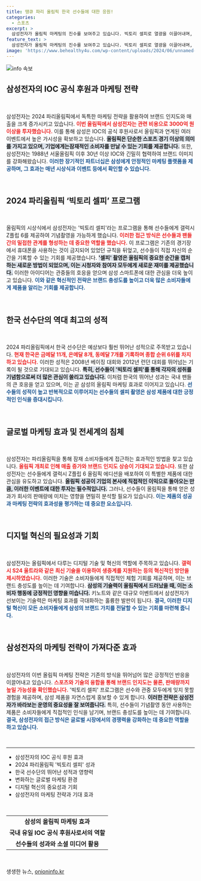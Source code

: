 ```yaml
---
title: 땡큐 파리 올림픽 한국 선수들에 대한 응원!
categories:
  - 스포츠
excerpt: >
  삼성전자가 올림픽 마케팅의 진수를 보여주고 있습니다. 빅토리 셀피로 열광을 이끌어내며, 예상 밖의 성적을 기록한 대한민국 선수단의 성공을 발판 삼아 갤럭시 Z플립6의 관심도 급증하고 있습니다.
feature_text: >
  삼성전자가 올림픽 마케팅의 진수를 보여주고 있습니다. 빅토리 셀피로 열광을 이끌어내며, 예상 밖의 성적을 기록한 대한민국 선수단의 성공을 발판 삼아 갤럭시 Z플립6의 관심도 급증하고 있습니다.
image: 'https://www.behealthy4u.com/wp-content/uploads/2024/06/unnamed-file.png'
---
```


<p><img src="https://www.behealthy4u.com/wp-content/uploads/2024/06/unnamed-file.png" alt="info 속보" /></p>

<h2 data-ke-size="size26">삼성전자의 IOC 공식 후원과 마케팅 전략</h2>

<p data-ke-size="size16">&nbsp;</p>

<p>삼성전자는 2024 파리올림픽에서 독특한 마케팅 전략을 활용하여 브랜드 인지도와 매출을 크게 증가시키고 있습니다. <b><span style="color: #ee2323;">이번 올림픽에서 삼성전자는 관련 비용으로 3000억 원 이상을 투자했습니다.</span></b> 이를 통해 삼성은 IOC의 공식 후원사로서 올림픽과 연계된 여러 이벤트에서 높은 가시성을 확보하고 있습니다. <b><span style="background-color: #21538527;">올림픽은 단순한 스포츠 경기 이상의 의미를 가지고 있으며, 기업에게는잠재적인 소비자를 만날 수 있는 기회를 제공합니다.</span></b> 또한, 삼성전자는 1988년 서울올림픽 이후 30년 이상 IOC와 긴밀히 협력하여 브랜드 이미지를 강화해왔습니다. <b><span style="color: #1a5490;">이러한 장기적인 파트너십은 삼성에게 안정적인 마케팅 플랫폼을 제공하며, 그 효과는 매년 시상식과 이벤트 등에서 확인할 수 있습니다.</span></b></p>

<p data-ke-size="size16">&nbsp;</p>

<h2 data-ke-size="size26">2024 파리올림픽 ‘빅토리 셀피’ 프로그램</h2>

<p data-ke-size="size16">&nbsp;</p>

<p>올림픽의 시상식에서 삼성전자는 '빅토리 셀피'라는 프로그램을 통해 선수들에게 갤럭시 Z플립 6를 제공하여 기념촬영을 가능하게 했습니다. <b><span style="color: #ee2323;">이러한 접근 방식은 선수들과 팬들 간의 밀접한 관계를 형성하는 데 중요한 역할을 했습니다.</span></b> 이 프로그램은 기존의 경기장에서 휴대폰을 사용하는 것이 금지되어 있었던 규칙을 뒤엎고, 선수들이 직접 자신의 순간을 기록할 수 있는 기회를 제공했습니다. <b><span style="background-color: #21538527;">'셀피' 촬영은 올림픽의 중요한 순간을 캡처하는 새로운 방법이 되었으며, 이는 시청자와 참여자 모두에게 새로운 재미를 제공했습니다.</span></b> 이러한 아이디어는 관중들의 호응을 얻으며 삼성 스마트폰에 대한 관심을 더욱 높이고 있습니다. <b><span style="color: #1a5490;">이와 같은 혁신적인 전략은 브랜드 충성도를 높이고 더욱 많은 소비자들에게 제품을 알리는 기회를 제공합니다.</span></b></p>

<p data-ke-size="size16">&nbsp;</p>

<h2 data-ke-size="size26">한국 선수단의 역대 최고의 성적</h2>

<p data-ke-size="size16">&nbsp;</p>

<p>2024 파리올림픽에서 한국 선수단은 예상보다 훨씬 뛰어난 성적으로 주목받고 있습니다. <b><span style="color: #ee2323;">현재 한국은 금메달 11개, 은메달 8개, 동메달 7개를 기록하며 종합 순위 6위를 차지하고 있습니다.</span></b> 이러한 성적은 2008년 베이징 대회와 2012년 런던 대회를 뛰어넘는 기록이 될 것으로 기대되고 있습니다. <b><span style="background-color: #21538527;">특히, 선수들이 '빅토리 셀피'를 통해 각자의 성취를 기념함으로써 더 많은 관심이 쏠리고 있습니다.</span></b> 이처럼 한국의 뛰어난 성과는 국내 팬들의 큰 호응을 얻고 있으며, 이는 곧 삼성의 올림픽 마케팅 효과로 이어지고 있습니다. <b><span style="color: #1a5490;">선수들의 성적이 높고 반복적으로 이루어지는 선수들의 셀피 촬영은 삼성 제품에 대한 긍정적인 인식을 증대시킵니다.</span></b></p>

<p data-ke-size="size16">&nbsp;</p>

<h2 data-ke-size="size26">글로벌 마케팅 효과 및 전세계의 침체</h2>

<p data-ke-size="size16">&nbsp;</p>

<p>삼성전자는 파리올림픽을 통해 잠재 소비자들에게 접근하는 효과적인 방법을 찾고 있습니다. <b><span style="color: #ee2323;">올림픽 개최로 인해 매출 증가와 브랜드 인지도 상승이 기대되고 있습니다.</span></b> 또한 삼성전자는 선수들에게 갤럭시 Z플립 6 올림픽 에디션을 배포하여 이 특별한 제품에 대한 관심을 유도하고 있습니다. <b><span style="background-color: #21538527;">올림픽 성공이 기업의 본사에 직접적인 이익으로 돌아오는 만큼, 이러한 이벤트에 대한 투자는 필수적입니다.</span></b> 그러나, 선수들이 올림픽을 통해 얻은 성과가 회사의 판매량에 미치는 영향을 면밀히 분석할 필요가 있습니다. <b><span style="color: #1a5490;">이는 제품의 성공과 마케팅 전략의 효과성을 평가하는 데 중요한 요소입니다.</span></b></p>

<p data-ke-size="size16">&nbsp;</p>

<h2 data-ke-size="size26">디지털 혁신의 필요성과 기회</h2>

<p data-ke-size="size16">&nbsp;</p>

<p>삼성전자는 올림픽에서 다루는 디지털 기술 및 혁신의 역할에 주목하고 있습니다. <b><span style="color: #ee2323;">갤럭시 S24 울트라와 같은 최신 기술을 이용하여 생중계를 지원하는 등의 혁신적인 방안을 제시하였습니다.</span></b> 이러한 기술은 소비자들에게 직접적인 체험 기회를 제공하며, 이는 브랜드 충성도를 높이는 데 기여합니다. <b><span style="background-color: #21538527;">삼성의 기술력이 올림픽에서 드러났을 때, 이는 소비자 행동에 긍정적인 영향을 미습니다.</span></b> 키노트와 같은 대규모 이벤트에서 삼성전자가 선보이는 기술력은 마케팅 효과를 극대화하는 훌륭한 발판이 됩니다. <b><span style="color: #1a5490;">결국, 이러한 디지털 혁신이 모든 소비자들에게 삼성의 브랜드 가치를 전달할 수 있는 기회를 마련해 줍니다.</span></b></p>

<p data-ke-size="size16">&nbsp;</p>

<h2 data-ke-size="size26">삼성전자의 마케팅 전략이 가져다준 효과</h2>

<p data-ke-size="size16">&nbsp;</p>

<p>삼성전자의 이번 올림픽 마케팅 전략은 기존의 방식을 뛰어넘어 많은 긍정적인 반응을 이끌어내고 있습니다. <b><span style="color: #ee2323;">스포츠와 기술의 융합을 통해 브랜드 인지도는 물론, 판매량까지 높일 가능성을 확인했습니다.</span></b> '빅토리 셀피' 프로그램은 선수와 관중 모두에게 잊지 못할 경험을 제공하며, 삼성 제품을 자연스럽게 홍보할 수 있게 합니다. <b><span style="background-color: #21538527;">이러한 전략은 삼성전자가 바라보는 운영의 중요성을 잘 보여줍니다.</span></b> 특히, 선수들이 기념촬영 동안 사용하는 제품은 소비자들에게 직접적인 인식을 남기며, 브랜드 충성도를 높이는 데 기여합니다. <b><span style="color: #1a5490;">결국, 삼성전자의 접근 방식은 글로벌 시장에서의 경쟁력을 강화하는 데 중요한 역할을 하고 있습니다.</span></b></p>

<p data-ke-size="size16">&nbsp;</p>

<hr>

<ul>
<li>삼성전자의 IOC 공식 후원 효과</li>
<li>2024 파리올림픽 '빅토리 셀피' 성과</li>
<li>한국 선수단의 뛰어난 성적과 영향력</li>
<li>변화하는 글로벌 마케팅 환경</li>
<li>디지털 혁신의 중요성과 기회</li>
<li>삼성전자의 마케팅 전략과 기대 효과</li>
</ul>

<p data-ke-size="size16">&nbsp;</p>

<table>
<tr>
<td style="text-align: center; height: 17px;"><b>삼성의 올림픽 마케팅 효과</b></td>
</tr>
<tr>
<td style="text-align: center; height: 17px;"><b>국내 유일 IOC 공식 후원사로서의 역할</b></td>
</tr>
<tr>
<td style="text-align: center; height: 17px;"><b>선수들의 성과와 소셜 미디어 활용</b></td>
</tr>
</table>

<p data-ke-size="size16">&nbsp;</p>
생생한 뉴스, <a href="https://onioninfo.kr" rel="dofollow">onioninfo.kr</a>


